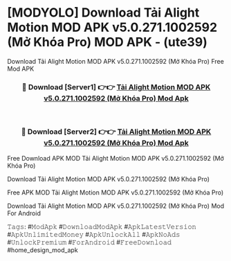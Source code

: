 # [MODYOLO] Download Tải Alight Motion MOD APK v5.0.271.1002592 (Mở Khóa Pro) MOD APK - (ute39)
Download Tải Alight Motion MOD APK v5.0.271.1002592 (Mở Khóa Pro) Free Mod APK

<div align="center">
<h3>🔴 Download [Server1] 👉👉 <a href="https://apk-comot.site?title=Tải_Alight_Motion_MOD_APK_v5.0.271.1002592_(Mở_Khóa_Pro)">Tải Alight Motion MOD APK v5.0.271.1002592 (Mở Khóa Pro) Mod Apk</a></h3><br>

<h3>🔴 Download [Server2] 👉👉 <a href="https://apk-comot.site?title=Tải_Alight_Motion_MOD_APK_v5.0.271.1002592_(Mở_Khóa_Pro)">Tải Alight Motion MOD APK v5.0.271.1002592 (Mở Khóa Pro) Mod Apk</a></h3>
</div>


Free Download APK MOD Tải Alight Motion MOD APK v5.0.271.1002592 (Mở Khóa Pro)

Download Tải Alight Motion MOD APK v5.0.271.1002592 (Mở Khóa Pro) 

Free APK MOD Tải Alight Motion MOD APK v5.0.271.1002592 (Mở Khóa Pro) 

Download Tải Alight Motion MOD APK v5.0.271.1002592 (Mở Khóa Pro) Mod For Android

𝚃𝚊𝚐𝚜: #𝙼𝚘𝚍𝙰𝚙𝚔 #𝙳𝚘𝚠𝚗𝚕𝚘𝚊𝚍𝙼𝚘𝚍𝙰𝚙𝚔 #𝙰𝚙𝚔𝙻𝚊𝚝𝚎𝚜𝚝𝚅𝚎𝚛𝚜𝚒𝚘𝚗 #𝙰𝚙𝚔𝚄𝚗𝚕𝚒𝚖𝚒𝚝𝚎𝚍𝙼𝚘𝚗𝚎𝚢 #𝙰𝚙𝚔𝚄𝚗𝚕𝚘𝚌𝚔𝙰𝚕𝚕 #𝙰𝚙𝚔𝙽𝚘𝙰𝚍𝚜 #𝚄𝚗𝚕𝚘𝚌𝚔𝙿𝚛𝚎𝚖𝚒𝚞𝚖 #𝙵𝚘𝚛𝙰𝚗𝚍𝚛𝚘𝚒𝚍 #𝙵𝚛𝚎𝚎𝙳𝚘𝚠𝚗𝚕𝚘𝚊𝚍 #home_design_mod_apk